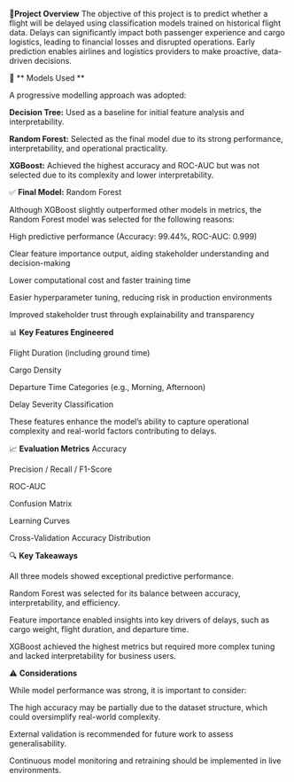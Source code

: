 
🚀**Project Overview**
The objective of this project is to predict whether a flight will be delayed using classification models trained on historical flight data. Delays can significantly impact both passenger experience and cargo logistics, leading to financial losses and disrupted operations. Early prediction enables airlines and logistics providers to make proactive, data-driven decisions.

🧠 ** Models Used **

A progressive modelling approach was adopted:

**Decision Tree:** Used as a baseline for initial feature analysis and interpretability.

**Random Forest:** Selected as the final model due to its strong performance, interpretability, and operational practicality.

**XGBoost:** Achieved the highest accuracy and ROC-AUC but was not selected due to its complexity and lower interpretability.

✅ **Final Model:** Random Forest

Although XGBoost slightly outperformed other models in metrics, the Random Forest model was selected for the following reasons:

High predictive performance (Accuracy: 99.44%, ROC-AUC: 0.999)

Clear feature importance output, aiding stakeholder understanding and decision-making

Lower computational cost and faster training time

Easier hyperparameter tuning, reducing risk in production environments

Improved stakeholder trust through explainability and transparency

📊 **Key Features Engineered**

Flight Duration (including ground time)

Cargo Density

Departure Time Categories (e.g., Morning, Afternoon)

Delay Severity Classification

These features enhance the model’s ability to capture operational complexity and real-world factors contributing to delays.

📈 **Evaluation Metrics**
Accuracy

Precision / Recall / F1-Score

ROC-AUC

Confusion Matrix

Learning Curves

Cross-Validation Accuracy Distribution

🔍 **Key Takeaways**

All three models showed exceptional predictive performance.

Random Forest was selected for its balance between accuracy, interpretability, and efficiency.

Feature importance enabled insights into key drivers of delays, such as cargo weight, flight duration, and departure time.

XGBoost achieved the highest metrics but required more complex tuning and lacked interpretability for business users.

⚠️ **Considerations**

While model performance was strong, it is important to consider:

The high accuracy may be partially due to the dataset structure, which could oversimplify real-world complexity.

External validation is recommended for future work to assess generalisability.

Continuous model monitoring and retraining should be implemented in live environments.
